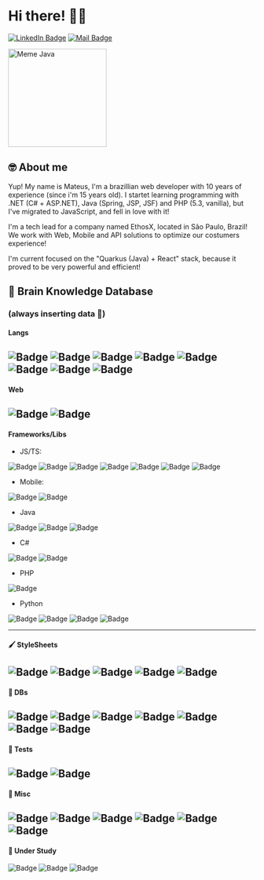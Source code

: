 # Hi there! 🙋‍♂
[![LinkedIn Badge](https://img.shields.io/static/v1?label=&message=Mateus%20Vidal&color=0077B5&logo=linkedin)](https://www.linkedin.com/in/mateusvidaldev/)
[![Mail Badge](https://img.shields.io/static/v1?label=&message=mateusvidal.dev@gmail.com&color=B5B5B5&logo=gmail)](mailto:mateusvidal.dev@gmail.com)

<img src="https://i.pinimg.com/originals/e3/18/ce/e318ceb53eb41fb97c42d900968b357f.jpg" alt="Meme Java" width="200" />

## 🤓 About me

Yup! My name is Mateus, I'm a brazillian web developer with 10 years of experience (since i'm 15 years old). 
I startet learning programming with .NET (C# + ASP.NET), Java (Spring, JSP, JSF) and PHP (5.3, vanilla), but I've migrated to JavaScript, and fell in love with it!

I'm a tech lead for a company named EthosX, located in São Paulo, Brazil! We work with Web, Mobile and API solutions to optimize our costumers experience!

I'm current focused on the "Quarkus (Java) + React" stack, because it proved to be very powerful and efficient!

## 🧠 Brain Knowledge Database
### (always inserting data 🧐)

#### Langs
![Badge](https://img.shields.io/static/v1?style=for-the-badge&label=&message=JavaScript&color=grey&logo=javascript)
![Badge](https://img.shields.io/static/v1?style=for-the-badge&label=&message=TypeScript&color=fff&logo=typescript)
![Badge](https://img.shields.io/static/v1?style=for-the-badge&label=&message=Java&color=8C2227&logo=java)
![Badge](https://img.shields.io/static/v1?style=for-the-badge&label=&message=C%23&color=239120&logo=c%20sharp)
![Badge](https://img.shields.io/static/v1?style=for-the-badge&label=&message=Rust&color=CA4F17&logo=rust)
![Badge](https://img.shields.io/static/v1?style=for-the-badge&label=&message=C&color=black&logo=c)
![Badge](https://img.shields.io/static/v1?style=for-the-badge&label=&message=PHP&color=fff&logo=php)
![Badge](https://img.shields.io/static/v1?style=for-the-badge&label=&message=Python&color=F8CC41&logo=python)
---
#### Web
![Badge](https://img.shields.io/static/v1?style=for-the-badge&label=&message=HTML5&color=fff&logo=html5)
![Badge](https://img.shields.io/static/v1?style=for-the-badge&label=&message=CSS3&color=5EADEF&logo=css3)
---
#### Frameworks/Libs
- JS/TS: 

![Badge](https://img.shields.io/static/v1?style=for-the-badge&label=&message=NodeJS&color=FFF&logo=node.js)
![Badge](https://img.shields.io/static/v1?style=for-the-badge&label=&message=Express&color=3c3c3c&logo=express)
![Badge](https://img.shields.io/static/v1?style=for-the-badge&label=&message=NestJS&color=E0234E&logo=nestjs)
![Badge](https://img.shields.io/static/v1?style=for-the-badge&label=&message=React&color=grey&logo=react)
![Badge](https://img.shields.io/static/v1?style=for-the-badge&label=&message=NextJS&color=000&logo=next.js)
![Badge](https://img.shields.io/static/v1?style=for-the-badge&label=&message=AngularJS&color=D61A15&logo=angularjs)
![Badge](https://img.shields.io/static/v1?style=for-the-badge&label=&message=Angular&color=D61A15&logo=angular)

- Mobile:

![Badge](https://img.shields.io/static/v1?style=for-the-badge&label=&message=Ionic&color=fff&logo=ionic)
![Badge](https://img.shields.io/static/v1?style=for-the-badge&label=&message=React%20Native&color=452A62&logo=react)

- Java

![Badge](https://img.shields.io/static/v1?style=for-the-badge&label=&message=Spring&color=FFF&logo=spring)
![Badge](https://img.shields.io/static/v1?style=for-the-badge&label=&message=Quarkus&color=FFF&logo=quarkus)
![Badge](https://img.shields.io/static/v1?style=for-the-badge&label=&message=Hibernate&color=B6A875&logo=hibernate)

- C#

![Badge](https://img.shields.io/static/v1?style=for-the-badge&label=&message=.NET&color=blue&logo=.net)
![Badge](https://img.shields.io/static/v1?style=for-the-badge&label=&message=Entity%20Framework&color=blue&logo=c%20sharp)

- PHP

![Badge](https://img.shields.io/static/v1?style=for-the-badge&label=&message=Laravel&color=EBEBEB&logo=laravel)

- Python

![Badge](https://img.shields.io/static/v1?style=for-the-badge&label=&message=Flask&color=0D7660&logo=flask)
![Badge](https://img.shields.io/static/v1?style=for-the-badge&label=&message=Face%20Recognition&color=EBEBEB&logo=python)
![Badge](https://img.shields.io/static/v1?style=for-the-badge&label=&message=DLib&color=008000&logo=dlib)
![Badge](https://img.shields.io/static/v1?style=for-the-badge&label=&message=OpenCV&color=5C3EE8&logo=opencv)

---
#### 🖌️ StyleSheets
![Badge](https://img.shields.io/static/v1?style=for-the-badge&label=&message=SaSS&color=grey&logo=sass)
![Badge](https://img.shields.io/static/v1?style=for-the-badge&label=&message=LeSS&color=grey&logo=less)
![Badge](https://img.shields.io/static/v1?style=for-the-badge&label=&message=Bootstrap&color=553D7C&logo=bootstrap)
![Badge](https://img.shields.io/static/v1?style=for-the-badge&label=&message=Styled%20Components&color=3c3c3c&logo=styled-components)
![Badge](https://img.shields.io/static/v1?style=for-the-badge&label=&message=Semantic%20UI&color=3c3c3c&logo=semantic-ui-react)
---
#### 🧮 DBs
![Badge](https://img.shields.io/static/v1?style=for-the-badge&label=&message=PostgreSQL&color=fff&logo=postgresql)
![Badge](https://img.shields.io/static/v1?style=for-the-badge&label=&message=MySQL&color=F7F7F7&logo=mysql)
![Badge](https://img.shields.io/static/v1?style=for-the-badge&label=&message=SQL%20Server&color=CC2927&logo=microsoft%20sql%20server)
![Badge](https://img.shields.io/static/v1?style=for-the-badge&label=&message=SQLite&color=4BA3D7&logo=sqlite)
![Badge](https://img.shields.io/static/v1?style=for-the-badge&label=&message=MongoDB&color=F7F7F7&logo=mongodb)
![Badge](https://img.shields.io/static/v1?style=for-the-badge&label=&message=CouchDB&color=EA2328&logo=couchbase)
![Badge](https://img.shields.io/static/v1?style=for-the-badge&label=&message=Redis&color=ffffff&logo=redis)
---
#### 🤖 Tests
![Badge](https://img.shields.io/static/v1?style=for-the-badge&label=&message=Jest&color=96737D&logo=jest)
![Badge](https://img.shields.io/static/v1?style=for-the-badge&label=&message=Selenium&color=fff&logo=selenium)
---
#### 🔡 Misc 
![Badge](https://img.shields.io/static/v1?style=for-the-badge&label=&message=Docker&color=fff&logo=docker)
![Badge](https://img.shields.io/static/v1?style=for-the-badge&label=&message=Bower&color=fff&logo=bower)
![Badge](https://img.shields.io/static/v1?style=for-the-badge&label=&message=NPM&color=fff&logo=npm)
![Badge](https://img.shields.io/static/v1?style=for-the-badge&label=&message=Yarn&color=fff&logo=yarn)
![Badge](https://img.shields.io/static/v1?style=for-the-badge&label=&message=Grunt&color=fff&logo=grunt)
![Badge](https://img.shields.io/static/v1?style=for-the-badge&label=&message=Gulp&color=fff&logo=gulp)
---
#### 📖 Under Study 
![Badge](https://img.shields.io/static/v1?style=for-the-badge&label=&message=Jenkins&color=FFF&logo=jenkins)
![Badge](https://img.shields.io/static/v1?style=for-the-badge&label=&message=Kubernetes&color=FFF&logo=kubernetes)
![Badge](https://img.shields.io/static/v1?style=for-the-badge&label=&message=Svelte&color=FFF&logo=svelte)
